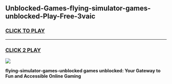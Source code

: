 
## Unblocked-Games-flying-simulator-games-unblocked-Play-Free-3vaic
<h3>
<a href="https://premium76.site?title=flying-simulator-games-unblocked&ref=18A">CLICK TO PLAY</a></h3>
<hr>

<h3>
<a href="https://premium76.site?title=flying-simulator-games-unblocked&ref=18A">CLICK 2 PLAY</a>
  
</h3>

<a href="https://premium76.site?title=flying-simulator-games-unblocked&ref=18A"><img src="https://clearcache.store/games.png"></a>


**flying-simulator-games-unblocked games unblocked: Your Gateway to Fun and Accessible Online Gaming**
